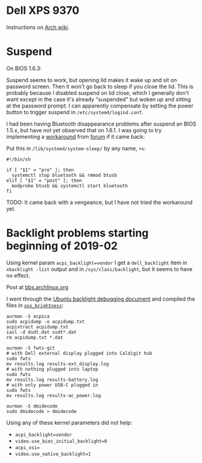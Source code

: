 # Dell XPS 9370

Instructions on [Arch
wiki](https://wiki.archlinux.org/index.php/Dell_XPS_13_(9370)).

# Suspend

On BIOS 1.6.3:

Suspend seems to work, but opening lid makes it wake up and sit on password
screen. Then it won't go back to sleep if you close the lid. This is probably
because I disabled suspend on lid close, which I generally don't want except in
the case it's already "suspended" but woken up and sitting at the password
prompt. I can apparently compensate by setting the power button to trigger suspend in `/etc/systemd/logind.conf`.

I had been having Bluetooth disappearance problems after suspend an BIOS 1.5.x,
but have not yet observed that on 1.6.1. I was going to try implementing
a [workaround](https://bugs.launchpad.net/dell-sputnik/+bug/1766825/comments/26)
from [forum](https://www.dell.com/community/Linux-Developer-Systems/XPS-13-9370-no-bluetooth-after-suspend/td-p/6022892/page/10)
if it came back:

Put this in `/lib/systemd/system-sleep/` by any name, `+x`:

    #!/bin/sh
    
    if [ "$1" = "pre" ]; then
      systemctl stop bluetooth && rmmod btusb
    elif [ "$1" = "post" ]; then
      modprobe btusb && systemctl start bluetooth
    fi

TODO: It came back with a vengeance, but I have not tried the workaround yet.

# Backlight problems starting beginning of 2019-02

Using kernel param `acpi_backlight=vendor` I get a `dell_backlight` item in
`xbacklight -list` output and in `/sys/class/backlight`, but it seems to have no
effect.

Post at [bbs.archlinux.org](https://bbs.archlinux.org/viewtopic.php?pid=1831781)


I went through the [Ubuntu backlight debugging document](https://wiki.ubuntu.com/Kernel/Debugging/Backlight)
and compiled the files in [`xps_brightness`](xps_brightness):

    aurman -S acpica
    sudo acpidump -o acpidump.txt
    acpixtract acpidump.txt
    iasl -d dsdt.dat ssdt*.dat
    rm acpidump.txt *.dat

    aurman -S fwts-git
    # with Dell external display plugged into Caldigit hub
    sudo fwts
    mv results.log results-ext_display.log
    # with nothing plugged into laptop
    sudo fwts
    mv results.log results-battery.log
    # with only power USB-C plugged in
    sudo fwts
    mv results.log results-ac_power.log

    aurman -S dmidecode
    sudo dmidecode > dmidecode

Using any of these kernel parameters did not help:

* `acpi_backlight=vendor`
* `video.use_bios_initial_backlight=0`
* `acpi_osi=`
* `video.use_native_backlight=1`

